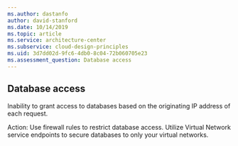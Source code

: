 ```yaml
---
ms.author: dastanfo
author: david-stanford
ms.date: 10/14/2019
ms.topic: article
ms.service: architecture-center
ms.subservice: cloud-design-principles
ms.uid: 3d7dd02d-9fc6-4db0-8c04-72b060705e23
ms.assessment_question: Database access
---
```

## Database access

Inability to grant access to databases based on the originating IP address of each request.

Action:
Use firewall rules to restrict database access. Utilize Virtual Network service endpoints to secure databases to only your virtual networks.
